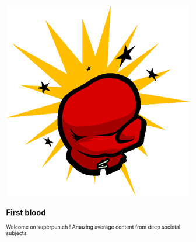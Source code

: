 ![alt text](https://github.com/nerg/nerg.github.io/blob/main/logo.png?raw=true)

## First blood
Welcome on superpun.ch ! Amazing average content from deep societal subjects. 
